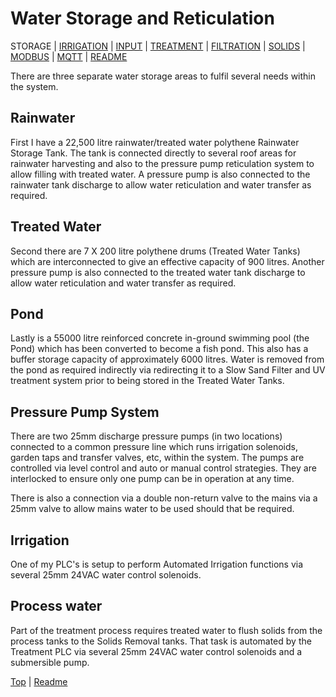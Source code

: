 # Water Storage and Reticulation

STORAGE | 
[IRRIGATION](https://github.com/wellsy57/Home-Assistant-Project/blob/master/files/IRRIGATION.md) | [INPUT](https://github.com/wellsy57/Home-Assistant-Project/blob/master/files/INPUT.md) | 
[TREATMENT](https://github.com/wellsy57/Home-Assistant-Project/blob/master/files/TREATMENT.md) | [FILTRATION](https://github.com/wellsy57/Home-Assistant-Project/blob/master/files/.md) | 
[SOLIDS](https://github.com/wellsy57/Home-Assistant-Project/blob/master/files/SOLIDS.md) | 
[MODBUS](https://github.com/wellsy57/Home-Assistant-Project/blob/master/filyes/MODBUS.md) | [MQTT](https://github.com/wellsy57/Home-Assistant-Project/blob/master/files/MQTT.md) | [README](https://github.com/wellsy57/Home-Assistant-Project/blob/master/README.md)

There are three separate water storage areas to fulfil several needs within the system. 

## Rainwater

First I have a 22,500 litre rainwater/treated water polythene Rainwater Storage Tank. The tank is connected directly to several roof areas for rainwater harvesting and also to the pressure pump reticulation system to allow filling with treated water. A pressure pump is also connected to the rainwater tank discharge to allow water reticulation and water transfer as required.

## Treated Water
Second there are 7 X 200 litre polythene drums (Treated Water Tanks) which are interconnected to give an effective capacity of 900 litres. Another pressure pump is also connected to the treated water tank discharge to allow water reticulation and water transfer as required. 

## Pond
Lastly is a 55000 litre reinforced concrete in-ground swimming pool (the Pond) which has been converted to become a fish pond. This also has a buffer storage capacity of approximately 6000 litres. Water is removed from the pond as required indirectly via redirecting it to a Slow Sand Filter and UV treatment system prior to being stored in the Treated Water Tanks.

## Pressure Pump System

There are two 25mm discharge pressure pumps (in two locations) connected to a common pressure line which runs irrigation solenoids, garden taps and transfer valves, etc, within the system. The pumps are controlled via level control and auto or manual control strategies. They are interlocked to ensure only one pump can be in operation at any time.

There is also a connection via a double non-return valve to the mains via a 25mm valve to allow mains water to be used should that be required.

## Irrigation

One of my PLC's is setup to perform Automated Irrigation functions via several 25mm 24VAC water control solenoids. 

## Process water

Part of the treatment process requires treated water to flush solids from the process tanks to the Solids Removal tanks. That task is automated by the Treatment PLC via several 25mm 24VAC water control solenoids and a submersible pump.

[Top](https://github.com/wellsy57/Home-Assistant-Project/blob/master/files/STORAGE.md#water) | [Readme](https://github.com/wellsy57/Home-Assistant-Project/blob/master/README.md)
